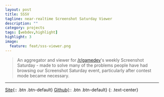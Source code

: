 ```yaml
---
layout: post
title: SSSV
tagline: near-realtime Screenshot Saturday Viewer
description: ""
category: projects
tags: [webdev,highlight]
highlight: 3
image:
  feature: feat/sss-viewer.png
---
```


> An aggregator and viewer for [/r/gamedev](http://reddit.com/r/gamedev)'s weekly Screenshot Saturday - made to solve many of the problems people have had browsing our Screenshot Saturday event, particularly after contest mode became necessary.


---
[Site](http://sss.lemtzas.com){:: .btn .btn-default}
[Github](https://github.com/lemtzas/r-gamedev-screenshot-saturday){:: .btn .btn-default}
{: .text-center}

